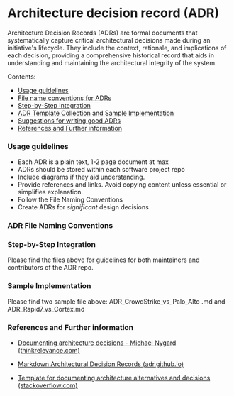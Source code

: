 # Architecture decision record (ADR)

Architecture Decision Records (ADRs) are formal documents that systematically capture critical architectural decisions made during an initiative's lifecycle. They include the context, rationale, and implications of each decision, providing a comprehensive historical record that aids in understanding and maintaining the architectural integrity of the system.

Contents:

- [Usage guidelines](#usage-guidelines)
- [File name conventions for ADRs](#adr-file-naming-conventions)
- [Step-by-Step Integration](#step-by-step-integration)
- [ADR Template Collection and Sample Implementation](#adr-template-collection-and-sample-implementation)
- [Suggestions for writing good ADRs](#suggestions-for-writing-good-adrs)
- [References and Further information](#references-and-further-information)

### Usage guidelines 

 - Each ADR is a plain text, 1-2 page document at max
 - ADRs should be stored within each software project repo
 - Include diagrams if they aid understanding.
 - Provide references and links. Avoid copying content unless essential or simplifies explanation.
 - Follow the File Naming Conventions
 - Create ADRs for *significant* design decisions

### ADR File Naming Conventions


### Step-by-Step Integration
Please find the files above for guidelines for both maintainers and contributors of the ADR repo.

### Sample Implementation
Please find two sample file above:
 ADR_CrowdStrike_vs_Palo_Alto .md and ADR_Rapid7_vs_Cortex.md

### References and Further information


  * [Documenting architecture decisions - Michael Nygard (thinkrelevance.com)](http://thinkrelevance.com/blog/2011/11/15/documenting-architecture-decisions)

  * [Markdown Architectural Decision Records (adr.github.io)](https://adr.github.io/madr/)

  * [Template for documenting architecture alternatives and decisions (stackoverflow.com)](http://stackoverflow.com/questions/7104735/template-for-documenting-architecture-alternatives-and-decisions)
